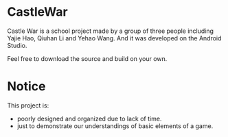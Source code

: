 # CastleWar

Castle War is a school project made by a group of three people including Yajie Hao, Qiuhan Li and Yehao Wang.
And it was developed on the Android Studio.

Feel free to download the source and build on your own.

# Notice

This project is:

  - poorly designed and organized due to lack of time.
  - just to demonstrate our understandings of basic elements of a game.
